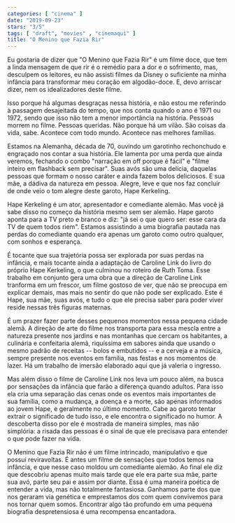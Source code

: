 ```yaml
---
categories: [ "cinema" ]
date: "2019-09-23"
stars: "3/5"
tags: [ "draft", "movies" , "cinemaqui" ]
title: "O Menino que Fazia Rir"
---
```

Eu gostaria de dizer que "O Menino que Fazia Rir" é um filme doce, que tem a linda mensagem de que rir é o remédio para a dor e o sofrimento, mas, desculpem os leitores, eu não assisti filmes da Disney o suficiente na minha infância para transformar meu coração em algodão-doce. E, devo arriscar dizer, nem os idealizadores deste filme.

Isso porque há algumas desgraças nessa história, e não estou me referindo à passagem desajeitada do tempo, que nos conta quando o ano é 1971 ou 1972, sendo que isso não tem a menor importância na história. Pessoas morrem no filme. Pessoas queridas. Não porque há um vilão. São coisas da vida, sabe. Acontece com todo mundo. Acontece nas melhores famílias.

Estamos na Alemanha, década de 70, ouvindo um garotinho rechonchudo e engraçado nos contar a sua história. Ele lamenta por uma perda que ainda veremos, fechando o combo "narração em off porque é fácil" e "filme inteiro em flashback sem precisar". Suas avós são uma delícia, daquelas pessoas que formam o nosso caráter e ainda fazem bolos deliciosos. E sua mãe, a dádiva da natureza em pessoa. Alegre, leve e que nos faz concluir de onde veio o tom alegre deste garoto, Hape Kerkeling.

Hape Kerkeling é um ator, apresentador e comediante alemão. Mas você já sabe disso no começo da história mesmo sem ser alemão. Hape garoto aponta para a TV preto e branco e diz: "já sei o que quero ser: esse cara da TV de quem todos riem". Estamos assistindo a uma biografia pautada nas perdas do comediante quando era apenas um garoto como outro qualquer, com sonhos e esperança.

É tocante que sua trajetória possa ser explorada por suas perdas na infância, e mais tocante ainda a adaptação de Caroline Link do livro do próprio Hape Kerkeling, o que culminou no roteiro de Ruth Toma. Esse trabalho em conjunto gera uma obra que a direção de Caroline Link tranforma em um frescor, um filme gostoso de ver, que não se preocupa em explicar demais, mas mais no sentir do que não pode ser explicado. Este é Hape, sua mãe, suas avós, e tudo o que ele precisa saber para poder viver reside nessas três figuras maternas.

É um prazer fazer parte desses pequenos momentos nessa pequena cidade alemã. A direção de arte do filme nos transporta para essa mescla entre a natureza presente nos jardins e nas montanhas que cercam os habitantes, a culinária e confeitaria alemã, riquíssima em sabores ainda que usando o mesmo padrão de receitas -- bolos e embutidos -- e a cerveja e a música, sempre presente nos eventos em família, nas festas e nos momentos de lazer. Há um trabalho de imersão elaborado aqui que já valeria o ingresso.

Mas além disso o filme de Caroline Link nos leva um pouco além, na busca por sensações da infância que farão a diferença quando adultos. Para isso ela cria uma separação das cenas onde os eventos mais importantes de sua família, como a mudança, a doença e a morte, são apenas informados ao jovem Hape, e geralmente no último momento. Cabe ao garoto tentar extrair o significado de tudo isso, e ele encontra o significado no humor. A descoberta disso por ele é mostrada de maneira simples, mas não simplória: a risada das pessoas é o sinal de que ele precisava para entender o que pode fazer na vida.

O Menino que Fazia Rir não é um filme intrincado, manipulativo e que possui reviravoltas. É antes um filme de sensações que todos temos na infância, e que nesse caso moldou um comediante alemão. Ao final ele diz que descobriu apenas muito mais tarde que ele era parte sua mãe, parte sua avó, parte seu pai e assim por diante. Essa é uma maneira poética de entender a vida, mas não totalmente fantasiosa. Ganhamos parte dos que nos geraram via genética e emprestamos dos com quem convivemos para nos tornar quem somos. Encontrar algo tão profundo em uma pequena biografia despretensiosa é uma recompensa encantadora.
